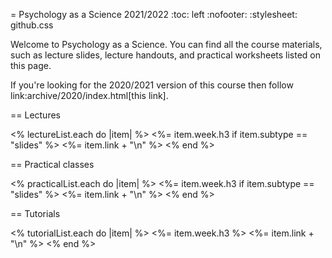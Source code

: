 = Psychology as a Science 2021/2022
:toc: left
:nofooter:
:stylesheet: github.css


Welcome to Psychology as a Science. You can find all the course materials, such
as lecture slides, lecture handouts, and practical worksheets listed on this
page.

If you're looking for the 2020/2021 version of this course then follow
link:archive/2020/index.html[this link].

== Lectures

<% lectureList.each do |item| %>
<%= item.week.h3 if item.subtype == "slides" %>
<%= item.link + "\n" %>
<% end %>

== Practical classes

<% practicalList.each do |item| %>
<%= item.week.h3 if item.subtype == "slides" %>
<%= item.link + "\n" %>
<% end %>


== Tutorials

<% tutorialList.each do |item| %>
<%= item.week.h3 %>
<%= item.link + "\n" %>
<% end %>
